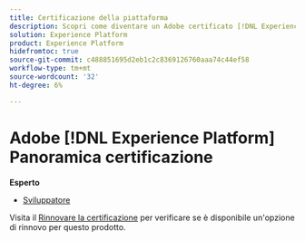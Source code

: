```yaml
---
title: Certificazione della piattaforma
description: Scopri come diventare un Adobe certificato [!DNL Experience Platform] Esperto.
solution: Experience Platform
product: Experience Platform
hidefromtoc: true
source-git-commit: c488851695d2eb1c2c8369126760aaa74c44ef58
workflow-type: tm+mt
source-wordcount: '32'
ht-degree: 6%

---
```


# Adobe [!DNL Experience Platform] Panoramica certificazione

**Esperto**

* [Sviluppatore](/help/certifications/aep/aep-e-foundations.md) <!--AD0-E601-->

Visita il [Rinnovare la certificazione](/help/certifications/renew.md) per verificare se è disponibile un&#39;opzione di rinnovo per questo prodotto.
